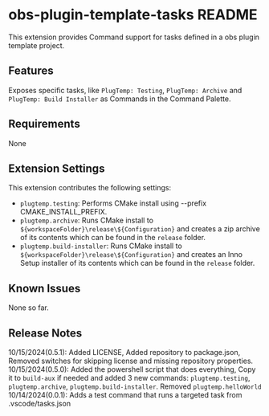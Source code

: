 # obs-plugin-template-tasks README

This extension provides Command support for tasks defined in a obs plugin template project.

## Features

Exposes specific tasks, like `PlugTemp: Testing`, `PlugTemp: Archive` and `PlugTemp: Build Installer` as Commands in the Command Palette.

## Requirements

None

## Extension Settings

This extension contributes the following settings:

* `plugtemp.testing`: Performs CMake install using --prefix CMAKE_INSTALL_PREFIX.
* `plugtemp.archive`: Runs CMake install to `${workspaceFolder}\release\${Configuration}` and creates a zip archive of its contents which can be found in the `release` folder.
* `plugtemp.build-installer`: Runs CMake install to `${workspaceFolder}\release\${Configuration}` and creates an Inno Setup installer of its contents which can be found in the `release` folder.

## Known Issues

None so far.

## Release Notes

10/15/2024(0.5.1): Added LICENSE, Added repository to package.json, Removed switches for skipping license and missing repository properties.
10/15/2024(0.5.0): Added the powershell script that does everything, Copy it to `build-aux` if needed and added 3 new commands: `plugtemp.testing`, `plugtemp.archive`, `plugtemp.build-installer`. Removed `plugtemp.helloWorld`
10/14/2024(0.0.1): Adds a test command that runs a targeted task from .vscode/tasks.json